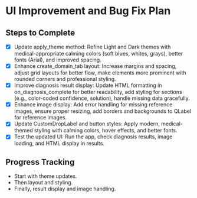 # UI Improvement and Bug Fix Plan

## Steps to Complete
- [x] Update apply_theme method: Refine Light and Dark themes with medical-appropriate calming colors (soft blues, whites, grays), better fonts (Arial), and improved spacing.
- [x] Enhance create_domain_tab layout: Increase margins and spacing, adjust grid layouts for better flow, make elements more prominent with rounded corners and professional styling.
- [x] Improve diagnosis result display: Update HTML formatting in on_diagnosis_complete for better readability, add styling for sections (e.g., color-coded confidence, solution), handle missing data gracefully.
- [x] Enhance image display: Add error handling for missing reference images, ensure proper resizing, add borders and backgrounds to QLabel for reference images.
- [x] Update CustomDropLabel and button styles: Apply modern, medical-themed styling with calming colors, hover effects, and better fonts.
- [x] Test the updated UI: Run the app, check diagnosis results, image loading, and HTML display in results.

## Progress Tracking
- Start with theme updates.
- Then layout and styling.
- Finally, result display and image handling.
